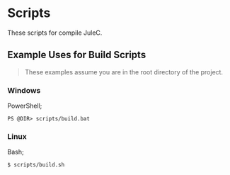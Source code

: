 # Scripts

These scripts for compile JuleC.

## Example Uses for Build Scripts

> These examples assume you are in the root directory of the project.

### Windows

PowerShell;
```
PS @DIR> scripts/build.bat
```

### Linux

Bash;
```
$ scripts/build.sh
```
